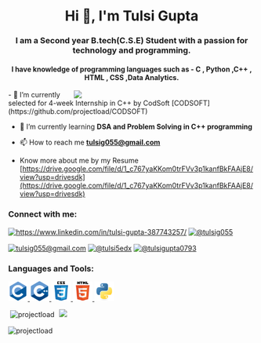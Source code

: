 <h1 align="center">Hi 👋, I'm Tulsi Gupta</h1>
<h3 align="center">I am a Second year B.tech(C.S.E) Student with a passion for technology and programming.</h3>
<h4 align="center">I have knowledge of programming languages such as - C , Python ,C++ , HTML , CSS ,Data Analytics.</h4>
<p > <img src="https://media2.giphy.com/media/hpXdHPfFI5wTABdDx9/giphy.gif?cid=6c09b952armor98exyy4r3i8cvvnuwvrqrc77883ylxxg1ks&ep=v1_internal_gif_by_id&rid=giphy.gif&ct=g" align="right"
width="370" /> </p>
- 🔭 I’m currently selected for 4-week Internship in C++ by CodSoft   [CODSOFT](https://github.com/projectload/CODSOFT)

- 🌱 I’m currently learning **DSA and Problem Solving in C++ programming**

- 📫 How to reach me **tulsig055@gmail.com**

- Know more about me by my Resume [https://drive.google.com/file/d/1_c767yaKKom0trFVv3p1kanfBkFAAjE8/view?usp=drivesdk](https://drive.google.com/file/d/1_c767yaKKom0trFVv3p1kanfBkFAAjE8/view?usp=drivesdk)
<h3 align="left">Connect with me:</h3>
<p align="left">
<a href="https://linkedin.com/in/https://www.linkedin.com/in/tulsi-gupta-387743257/" target="blank"><img align="center" src="https://raw.githubusercontent.com/rahuldkjain/github-profile-readme-generator/master/src/images/icons/Social/linked-in-alt.svg" alt="https://www.linkedin.com/in/tulsi-gupta-387743257/" height="30" width="40" /></a>
<a href="https://www.hackerrank.com/@tulsig055" target="blank"><img align="center" src="https://raw.githubusercontent.com/rahuldkjain/github-profile-readme-generator/master/src/images/icons/Social/hackerrank.svg" alt="@tulsig055" height="30" width="40" /></a>

<a href="https://www.leetcode.com/tulsig055@gmail.com" target="blank"><img align="center" src="https://raw.githubusercontent.com/rahuldkjain/github-profile-readme-generator/master/src/images/icons/Social/leet-code.svg" alt="tulsig055@gmail.com" height="30" width="40" /></a>
<a href="https://auth.geeksforgeeks.org/user/@tulsi5edx" target="blank"><img align="center" src="https://raw.githubusercontent.com/rahuldkjain/github-profile-readme-generator/master/src/images/icons/Social/geeks-for-geeks.svg" alt="@tulsi5edx" height="30" width="40" /></a>
<a href="https://discord.gg/@tulsigupta0793" target="blank"><img align="center" src="https://raw.githubusercontent.com/rahuldkjain/github-profile-readme-generator/master/src/images/icons/Social/discord.svg" alt="@tulsigupta0793" height="30" width="40" /></a>
</p>

<h3 align="left">Languages and Tools:</h3>

<p align="left"> <a href="https://www.cprogramming.com/" target="_blank" rel="noreferrer"> <img src="https://raw.githubusercontent.com/devicons/devicon/master/icons/c/c-original.svg" alt="c" width="40" height="40"/> </a> <a href="https://www.w3schools.com/cpp/" target="_blank" rel="noreferrer"> <img src="https://raw.githubusercontent.com/devicons/devicon/master/icons/cplusplus/cplusplus-original.svg" alt="cplusplus" width="40" height="40"/> </a> <a href="https://www.w3schools.com/css/" target="_blank" rel="noreferrer"> <img src="https://raw.githubusercontent.com/devicons/devicon/master/icons/css3/css3-original-wordmark.svg" alt="css3" width="40" height="40"/> </a> <a href="https://www.w3.org/html/" target="_blank" rel="noreferrer"> <img src="https://raw.githubusercontent.com/devicons/devicon/master/icons/html5/html5-original-wordmark.svg" alt="html5" width="40" height="40"/> </a> <a href="https://www.python.org" target="_blank" rel="noreferrer"> <img src="https://raw.githubusercontent.com/devicons/devicon/master/icons/python/python-original.svg" alt="python" width="40" height="40"/> </a> </p>
<p > <img src="https://cdn.dribbble.com/users/4055494/screenshots/15215756/lottie-000_1_1.gif" align="right" width="400" /> </p>


 
<p>&nbsp;<img align="center" src="https://github-readme-stats.vercel.app/api?username=projectload&show_icons=true&locale=en" alt="projectload" /></p>

<p><img align="center" src="https://github-readme-streak-stats.herokuapp.com/?user=projectload&" alt="projectload" /></p>
